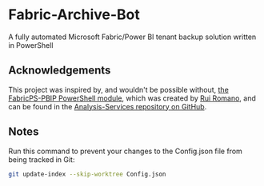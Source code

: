 # Fabric-Archive-Bot
A fully automated Microsoft Fabric/Power BI tenant backup solution written in PowerShell

## Acknowledgements
This project was inspired by, and wouldn't be possible without, [the FabricPS-PBIP PowerShell module](https://github.com/microsoft/Analysis-Services/tree/master/pbidevmode/fabricps-pbip/FabricPS-PBIP.psm1), which was created by [Rui Romano](https://github.com/ruiromano), and can be found in the [Analysis-Services repository on GitHub](https://github.com/microsoft/Analysis-Services).

## Notes
Run this command to prevent your changes to the Config.json file from being tracked in Git:
```bash
git update-index --skip-worktree Config.json
```